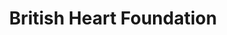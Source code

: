 ---
title: "British Heart Foundation"
url: /caerphilly/british-heart-foundation-cardiff-road/
shop: charity
---